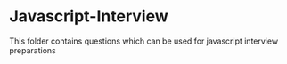 # Javascript-Interview
This folder contains questions which can be used for javascript interview preparations
